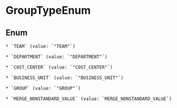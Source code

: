 
# GroupTypeEnum

## Enum


    * `TEAM` (value: `"TEAM"`)

    * `DEPARTMENT` (value: `"DEPARTMENT"`)

    * `COST_CENTER` (value: `"COST_CENTER"`)

    * `BUSINESS_UNIT` (value: `"BUSINESS_UNIT"`)

    * `GROUP` (value: `"GROUP"`)

    * `MERGE_NONSTANDARD_VALUE` (value: `MERGE_NONSTANDARD_VALUE`)


